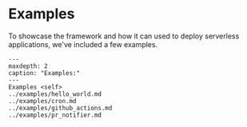 # Examples

To showcase the framework and how it can used to deploy serverless applications, we've included a few examples.

```{toctree}
---
maxdepth: 2
caption: "Examples:"
---
Examples <self>
../examples/hello_world.md
../examples/cron.md
../examples/github_actions.md
../examples/pr_notifier.md
```
